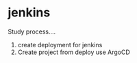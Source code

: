 # jenkins
Study process....
1. create deployment for jenkins
2. Create project from  deploy use ArgoCD
